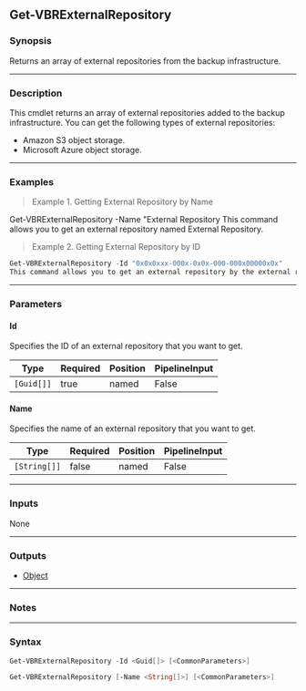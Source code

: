Get-VBRExternalRepository
-------------------------

### Synopsis
Returns an array of external repositories from the backup infrastructure.

---

### Description

This cmdlet returns an array of external repositories added to the backup infrastructure. You can get the following types of external repositories:
- Amazon S3 object storage.
- Microsoft Azure object storage.

---

### Examples
> Example 1. Getting External Repository by Name

Get-VBRExternalRepository  -Name "External Repository
This command allows you to get an external repository named External Repository.
> Example 2. Getting External Repository by ID

```PowerShell
Get-VBRExternalRepository -Id "0x0x0xxx-000x-0x0x-000-000x00000x0x"
This command allows you to get an external repository by the external repository ID.
```

---

### Parameters
#### **Id**
Specifies the ID of an external repository that you want to get.

|Type      |Required|Position|PipelineInput|
|----------|--------|--------|-------------|
|`[Guid[]]`|true    |named   |False        |

#### **Name**
Specifies the name of an external repository that you want to get.

|Type        |Required|Position|PipelineInput|
|------------|--------|--------|-------------|
|`[String[]]`|false   |named   |False        |

---

### Inputs
None

---

### Outputs
* [Object](https://learn.microsoft.com/en-us/dotnet/api/System.Object)

---

### Notes

---

### Syntax
```PowerShell
Get-VBRExternalRepository -Id <Guid[]> [<CommonParameters>]
```
```PowerShell
Get-VBRExternalRepository [-Name <String[]>] [<CommonParameters>]
```
